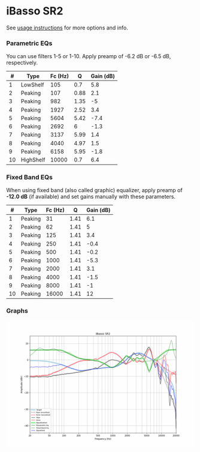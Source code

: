 # iBasso SR2
See [usage instructions](https://github.com/jaakkopasanen/AutoEq#usage) for more options and info.

### Parametric EQs
You can use filters 1-5 or 1-10. Apply preamp of -6.2 dB or -6.5 dB, respectively.

|   # | Type      |   Fc (Hz) |    Q |   Gain (dB) |
|-----|-----------|-----------|------|-------------|
|   1 | LowShelf  |       105 | 0.7  |         5.8 |
|   2 | Peaking   |       107 | 0.88 |         2.1 |
|   3 | Peaking   |       982 | 1.35 |        -5   |
|   4 | Peaking   |      1927 | 2.52 |         3.4 |
|   5 | Peaking   |      5604 | 5.42 |        -7.4 |
|   6 | Peaking   |      2692 | 6    |        -1.3 |
|   7 | Peaking   |      3137 | 5.99 |         1.4 |
|   8 | Peaking   |      4040 | 4.97 |         1.5 |
|   9 | Peaking   |      6158 | 5.95 |        -1.8 |
|  10 | HighShelf |     10000 | 0.7  |         6.4 |

### Fixed Band EQs
When using fixed band (also called graphic) equalizer, apply preamp of **-12.0 dB** (if available) and set gains manually with these parameters.

|   # | Type    |   Fc (Hz) |    Q |   Gain (dB) |
|-----|---------|-----------|------|-------------|
|   1 | Peaking |        31 | 1.41 |         6.1 |
|   2 | Peaking |        62 | 1.41 |         5   |
|   3 | Peaking |       125 | 1.41 |         3.4 |
|   4 | Peaking |       250 | 1.41 |        -0.4 |
|   5 | Peaking |       500 | 1.41 |        -0.2 |
|   6 | Peaking |      1000 | 1.41 |        -5.3 |
|   7 | Peaking |      2000 | 1.41 |         3.1 |
|   8 | Peaking |      4000 | 1.41 |        -1.5 |
|   9 | Peaking |      8000 | 1.41 |        -1   |
|  10 | Peaking |     16000 | 1.41 |        12   |

### Graphs
![](./iBasso%20SR2.png)
